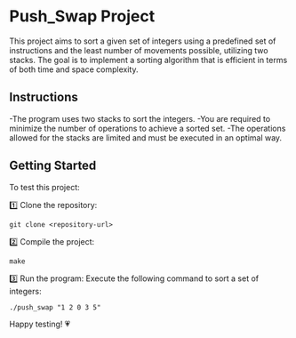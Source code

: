 # Push_Swap Project

This project aims to sort a given set of integers using a predefined set of instructions and the least number of movements possible, utilizing two stacks. The goal is to implement a sorting algorithm that is efficient in terms of both time and space complexity.

## Instructions

-The program uses two stacks to sort the integers.
-You are required to minimize the number of operations to achieve a sorted set.
-The operations allowed for the stacks are limited and must be executed in an optimal way.

## Getting Started

To test this project:

1️⃣ Clone the repository:

`git clone <repository-url>`

2️⃣ Compile the project:

`make`

3️⃣ Run the program: Execute the following command to sort a set of integers:

`./push_swap "1 2 0 3 5"`

Happy testing! 💗
